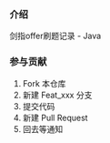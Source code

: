 ### 介绍

剑指offer刷题记录 - Java

### 参与贡献

1. Fork 本仓库
2. 新建 Feat_xxx 分支
3. 提交代码
4. 新建 Pull Request
5. 回去等通知
